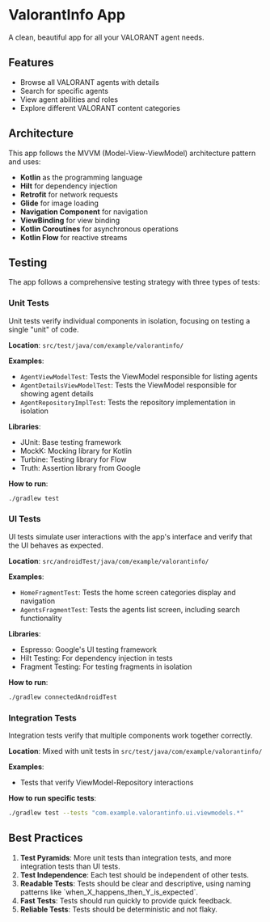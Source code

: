 # ValorantInfo App

A clean, beautiful app for all your VALORANT agent needs.

## Features

- Browse all VALORANT agents with details
- Search for specific agents
- View agent abilities and roles
- Explore different VALORANT content categories

## Architecture

This app follows the MVVM (Model-View-ViewModel) architecture pattern and uses:

- **Kotlin** as the programming language
- **Hilt** for dependency injection
- **Retrofit** for network requests
- **Glide** for image loading
- **Navigation Component** for navigation
- **ViewBinding** for view binding
- **Kotlin Coroutines** for asynchronous operations
- **Kotlin Flow** for reactive streams

## Testing

The app follows a comprehensive testing strategy with three types of tests:

### Unit Tests

Unit tests verify individual components in isolation, focusing on testing a single "unit" of code.

**Location**: `src/test/java/com/example/valorantinfo/`

**Examples**:
- `AgentViewModelTest`: Tests the ViewModel responsible for listing agents
- `AgentDetailsViewModelTest`: Tests the ViewModel responsible for showing agent details
- `AgentRepositoryImplTest`: Tests the repository implementation in isolation

**Libraries**:
- JUnit: Base testing framework
- MockK: Mocking library for Kotlin
- Turbine: Testing library for Flow
- Truth: Assertion library from Google

**How to run**:
```bash
./gradlew test
```

### UI Tests

UI tests simulate user interactions with the app's interface and verify that the UI behaves as expected.

**Location**: `src/androidTest/java/com/example/valorantinfo/`

**Examples**:
- `HomeFragmentTest`: Tests the home screen categories display and navigation
- `AgentsFragmentTest`: Tests the agents list screen, including search functionality

**Libraries**:
- Espresso: Google's UI testing framework
- Hilt Testing: For dependency injection in tests
- Fragment Testing: For testing fragments in isolation

**How to run**:
```bash
./gradlew connectedAndroidTest
```

### Integration Tests

Integration tests verify that multiple components work together correctly.

**Location**: Mixed with unit tests in `src/test/java/com/example/valorantinfo/`

**Examples**:
- Tests that verify ViewModel-Repository interactions

**How to run specific tests**:
```bash
./gradlew test --tests "com.example.valorantinfo.ui.viewmodels.*"
```

## Best Practices

1. **Test Pyramids**: More unit tests than integration tests, and more integration tests than UI tests.
2. **Test Independence**: Each test should be independent of other tests.
3. **Readable Tests**: Tests should be clear and descriptive, using naming patterns like \`when_X_happens_then_Y_is_expected\`.
4. **Fast Tests**: Tests should run quickly to provide quick feedback.
5. **Reliable Tests**: Tests should be deterministic and not flaky. 